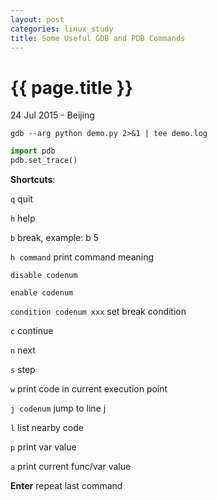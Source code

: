 ```yaml
---
layout: post
categories: linux_study
title: Some Useful GDB and PDB Commands
---
```


{{ page.title }}
================

<p class="meta">24 Jul 2015 - Beijing</p>

<code>gdb --arg python demo.py 2>&1 | tee demo.log</code>

```python
import pdb
pdb.set_trace()
```

**Shortcuts**:

<code>q</code>  quit

<code>h</code>  help

<code>b</code>  break, example: b 5

<code>h command</code>  print command meaning

<code>disable codenum</code>

<code>enable codenum</code>

<code>condition codenum xxx</code>  set break condition

<code>c</code>  continue

<code>n</code>  next

<code>s</code>  step

<code>w</code>  print code in current execution point

<code>j codenum</code>  jump to line j

<code>l</code>  list nearby code

<code>p</code>  print var value

<code>a</code>  print current func/var value

**Enter**  repeat last command
